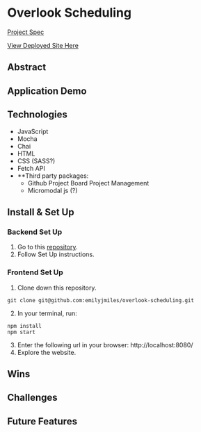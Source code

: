 # Overlook Scheduling

[Project Spec](https://frontend.turing.edu/projects/overlook.html)

[View Deployed Site Here]()

## Abstract

## Application Demo

## Technologies
- JavaScript
- Mocha
- Chai
- HTML
- CSS (SASS?)
- Fetch API
- **Third party packages:
    - Github Project Board Project Management
    - Micromodal js (?)

## Install & Set Up

### Backend Set Up
1. Go to this [repository](https://github.com/turingschool-examples/overlook-api).
2. Follow Set Up instructions.

### Frontend Set Up
1. Clone down this repository.
``` 
git clone git@github.com:emilyjmiles/overlook-scheduling.git
```
2. In your terminal, run:
```
npm install
npm start
```
3. Enter the following url in your browser: http://localhost:8080/
4. Explore the website.

## Wins

## Challenges

## Future Features
